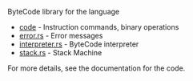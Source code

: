 ByteCode library for the language

-   [code](code.rs) - Instruction commands, binary operations
-   [error.rs](error.rs) - Error messages
-   [interpreter.rs](interpreter.rs) - ByteCode interpreter
-   [stack.rs](stack.rs) - Stack Machine

For more details, see the documentation for the code.
